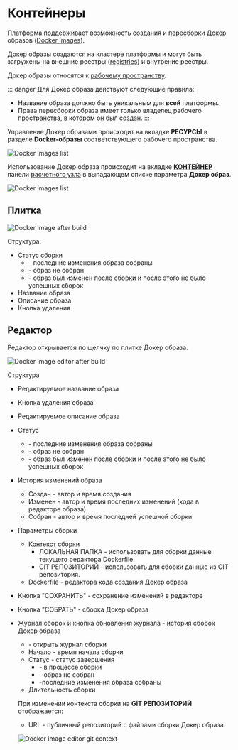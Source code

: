 # Контейнеры

Платформа поддерживает возможность создания и пересборки Докер образов ([Docker images][1]).

Докер образы создаются на кластере платформы и могут быть загружены на внешние реестры ([registries][1]) и внутрение реестры.

Докер образы относятся к [рабочему пространству][2].

::: danger <span class='iconify' data-icon='gg:danger' style='color: #cc0000; font-size: 24px;'></span>
Для Докер образа действуют следующие правила:

- Название образа должно быть уникальным для **всей** платформы.
- Права пересборки образа имеет только владелец рабочего пространства, в котором он был создан.
  :::

Управление Докер образами происходит на вкладке <span class='iconify-inline' data-icon='mdi:cogs'></span> **РЕСУРСЫ** в разделе <span class="iconify-inline" data-icon="mdi:docker"></span> **Docker-образы** соответствующего рабочего пространства.

![Docker images list](/images/common/dashboard_user_workspace_resources_dockers.png)

Использование Докер образа происходит на вкладке <span class='iconify-inline' data-icon='mdi:kubernetes'></span> [**КОНТЕЙНЕР**][3] панели [расчетного узла][4] в выпадающем списке параметра **Докер образ**.

![Docker images list](/images/common/node_panel_container_dockerslist.png)

## Плитка

![Docker image after build](/images/common/dashboard_user_workspace_resources_docker_after_build.png)

Структура:

- Статус сборки
  - <span class='iconify-inline' data-icon='mdi:check-circle' style='color: green'></span> - последние изменения образа собраны
  - <span class='iconify-inline' data-icon='mdi:alert-circle' style='color: red'></span> - образ не собран
  - <span class='iconify-inline' data-icon='mdi:update' style='color: orange'></span> - образ был изменен после сборки и после этого не было успешных сборок
- Название образа
- Описание образа
- <span class='iconify-inline' data-icon='mdi:delete'></span> Кнопка удаления

## Редактор

Редактор открывается по щелчку по плитке Докер образа.

![Docker image editor after build](/images/common/dashboard_user_workspace_resources_docker_editor_аfter_build.png)

Структура

- Редактируемое название образа
- <span class='iconify-inline' data-icon='mdi:delete'></span> Кнопка удаления образа
- Редактируемое описание образа
- Статус
  - <span class='iconify-inline' data-icon='mdi:check-circle' style='color: green'></span> - последние изменения образа собраны
  - <span class='iconify-inline' data-icon='mdi:alert-circle' style='color: red'></span> - образ не собран
  - <span class='iconify-inline' data-icon='mdi:update' style='color: orange'></span> - образ был изменен после сборки и после этого не было успешных сборок
- История изменений образа
  - Создан - автор и время создания
  - Изменен - автор и время последних изменений (кода в редакторе образа)
  - Собран - автор и время последней успешной сборки
- Параметры сборки
  - Контекст сборки
    - ЛОКАЛЬНАЯ ПАПКА - использовать для сборки данные текущего редактора Dockerfile.
    - GIT РЕПОЗИТОРИЙ - использовать для сборки данные из GIT репозитория.
  - Dockerfile - редактора кода создания Докер образа
- Кнопка "СОХРАНИТЬ" - сохранение изменений в редакторе
- Кнопка "СОБРАТЬ" - сборка Докер образа
- Журнал сборок и <span class='iconify-inline' data-icon='mdi:refresh'></span> кнопка обновления журнала - история сборок Докер образа

  - <span class='iconify-inline' data-icon='mdi:menu-down'></span> - открыть журнал сборки
  - Начало - время начала сборки
  - Статус - статус завершения
    - <span class='iconify-inline' data-icon='vaadin:progressbar' style='color: green'></span> - в процессе сборки
    - <span class='iconify-inline' data-icon='mdi:alert-circle' style='color: red'></span> - образ не собран
    - <span class='iconify-inline' data-icon='mdi:check-circle' style='color: green'></span> -последние изменения образа собраны
  - Длительность сборки

  При изменении контекста сборки на **GIT РЕПОЗИТОРИЙ** отображается:

  - URL - публичный репозиторий с файлами сборки Докер образа.

  ![Docker image editor git context](/images/common/dashboard_user_workspace_resources_docker_editor_git.png)

[1]: https://docs.docker.com/get-started/overview/
[2]: /docs/desc/workspace.md
[3]: /docs/desc/nodes.md#контеинер
[4]: /docs/desc/nodes.md#расчетныи-узел
